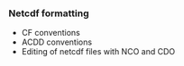 ### Netcdf formatting
 * CF conventions
 * ACDD conventions
 * Editing of netcdf files with NCO and CDO